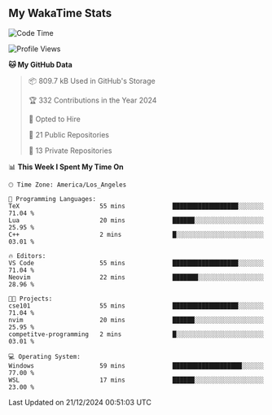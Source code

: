 ## My WakaTime Stats
<!--START_SECTION:waka-->
![Code Time](http://img.shields.io/badge/Code%20Time-200%20hrs%2044%20mins-blue)

![Profile Views](http://img.shields.io/badge/Profile%20Views-0-blue)

**🐱 My GitHub Data** 

> 📦 809.7 kB Used in GitHub's Storage 
 > 
> 🏆 332 Contributions in the Year 2024
 > 
> 💼 Opted to Hire
 > 
> 📜 21 Public Repositories 
 > 
> 🔑 13 Private Repositories 
 > 
📊 **This Week I Spent My Time On** 

```text
🕑︎ Time Zone: America/Los_Angeles

💬 Programming Languages: 
TeX                      55 mins             ██████████████████░░░░░░░   71.04 % 
Lua                      20 mins             ██████░░░░░░░░░░░░░░░░░░░   25.95 % 
C++                      2 mins              █░░░░░░░░░░░░░░░░░░░░░░░░   03.01 % 

🔥 Editors: 
VS Code                  55 mins             ██████████████████░░░░░░░   71.04 % 
Neovim                   22 mins             ███████░░░░░░░░░░░░░░░░░░   28.96 % 

🐱‍💻 Projects: 
cse101                   55 mins             ██████████████████░░░░░░░   71.04 % 
nvim                     20 mins             ██████░░░░░░░░░░░░░░░░░░░   25.95 % 
competitve-programming   2 mins              █░░░░░░░░░░░░░░░░░░░░░░░░   03.01 % 

💻 Operating System: 
Windows                  59 mins             ███████████████████░░░░░░   77.00 % 
WSL                      17 mins             ██████░░░░░░░░░░░░░░░░░░░   23.00 % 
```


 Last Updated on 21/12/2024 00:51:03 UTC
<!--END_SECTION:waka-->
